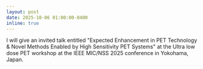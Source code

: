 ```yaml
---
layout: post
date: 2025-10-06 01:00:00-0400
inline: true
---
```


I will give an invited talk entitled "Expected Enhancement in PET Technology & 
Novel Methods Enabled by High Sensitivity PET Systems" at the
Ultra low dose PET workshop at the IEEE MIC/NSS 2025 conference in Yokohama, Japan.